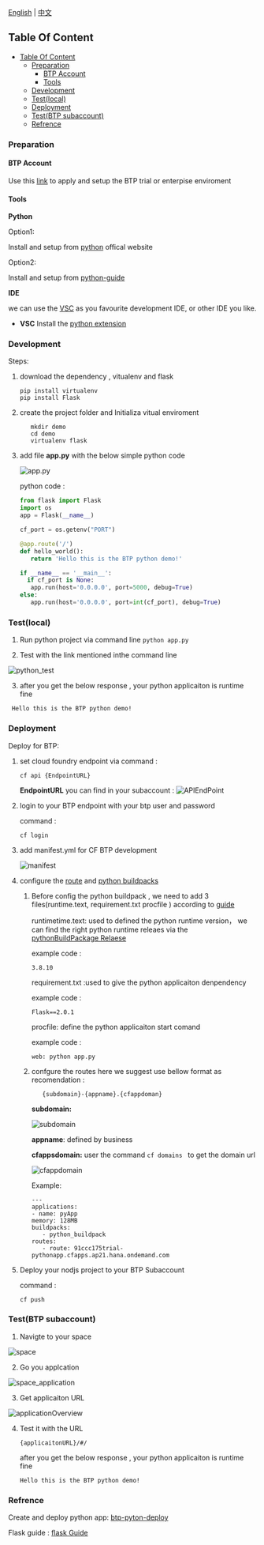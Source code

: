 [English](/btp_pythondemo/README.md) | [中文](/btp_pythondemo/README_ZH.md)

## Table Of Content
- [Table Of Content](#table-of-content)
  - [Preparation](#preparation)
    - [BTP Account](#btp-account)
    - [Tools](#tools)
  - [Development](#development)
  - [Test(local)](#testlocal)
  - [Deployment](#deployment)
  - [Test(BTP subaccount)](#testbtp-subaccount)
  - [Refrence](#refrence)

### Preparation 

#### BTP Account

Use this [link](https://help.sap.com/viewer/65de2977205c403bbc107264b8eccf4b/Cloud/en-US/e50ab7b423f04a8db301d7678946626e.html) to apply and setup the BTP trial or enterpise enviroment

#### Tools

   **Python** 

   Option1: 
   
   Install and setup from  [python](https://www.python.org/) offical website 

   Option2: 
   
   Install and setup from [python-guide](https://docs.python-guide.org/)

   **IDE** 
    
  we can use the [VSC](https://code.visualstudio.com/) as you favourite development IDE, or other IDE you like. 
   

 * **VSC**
     Install the [python extension](https://marketplace.visualstudio.com/items?itemName=ms-python.python)

### Development

Steps:

1. download the dependency , vitualenv and  flask 
   
   ```
   pip install virtualenv
   pip install Flask
   ```

2. create the project folder and Initializa vitual enviroment
   
   ```
      mkdir demo
      cd demo
      virtualenv flask
   ``` 

3. add file **app.py** with the below simple python code 
   

   ![app.py](/btp_pythondemo/img/app.py.png)

   
   python code :
   
     ``` python
     from flask import Flask
     import os
     app = Flask(__name__)

     cf_port = os.getenv("PORT")

     @app.route('/')
     def hello_world():
        return 'Hello this is the BTP python demo!'

     if __name__ == '__main__':
       if cf_port is None:
        app.run(host='0.0.0.0', port=5000, debug=True)
     else:
        app.run(host='0.0.0.0', port=int(cf_port), debug=True)

     ```

### Test(local)

1. Run python project via command line ```python app.py```
   
2. Test with the link mentioned inthe command line 

 ![python_test](/btp_pythondemo/img/python_test.png)

3. after you get the below response , your python applicaiton is runtime fine
    
  ```
   Hello this is the BTP python demo!
  ```

### Deployment

Deploy for BTP:

1. set cloud foundry endpoint via command :

      ```cf api {EndpointURL} ```

   **EndpointURL** you can find in your subaccount :
   ![APIEndPoint](/btp_pythondemo/img/APIEndPoint.png)

2. login to your BTP endpoint with your btp user and password
   
   command :

      ```cf login ```

3. add manifest.yml for CF BTP development
   
   ![manifest](/btp_pythondemo/img/manifest.png)  

   
4. configure the [route](https://help.sap.com/viewer/65de2977205c403bbc107264b8eccf4b/Cloud/en-US/53daaafe8f8345fc9b8497b86d17c9d9.html?q=routes) and [python buildpacks](https://help.sap.com/viewer/65de2977205c403bbc107264b8eccf4b/Cloud/en-US/acf8f49356d047fbb1a4d04dcec3fd36.html)


   1. Before config the python buildpack , we need to add 3 files(runtime.text, requirement.txt procfile ) according to [guide](https://docs.cloudfoundry.org/buildpacks/python/index.html)

      runtimetime.text:  used to defined the python runtime version， we can find the right python runtime releaes via the [pythonBuildPackage Relaese](https://github.com/cloudfoundry/python-buildpack/releases)

      example code :

      ```
      3.8.10
      ```

      requirement.txt :used to give the python applicaiton denpendency

      example code :

      ```
      Flask==2.0.1
      ```

      procfile: define the python applicaiton start comand

      example code :
      ```
      web: python app.py
      ``` 

   2. confgure the routes
     here we suggest use bellow format as recomendation :

      ```
         {subdomain}-{appname}.{cfappdoman}
       ```

      **subdomain:** 

      ![subdomain](/btp_pythondemo/img/subdomain.png)

      **appname**: defined by business

      **cfappsdomain:** user the command ```cf domains ``` to get the domain url

      ![cfappdomain](/btp_pythondemo/img/cfappdoman.png)

      Example:

         ```
         ---
         applications:
         - name: pyApp
         memory: 128MB
         buildpacks: 
            - python_buildpack
         routes: 
            - route: 91ccc175trial-pythonapp.cfapps.ap21.hana.ondemand.com 
         ```
   
5. Deploy your nodjs project to your BTP Subaccount
   
   command :
   
    ```cf push ```

### Test(BTP subaccount)

1. Navigte to your space
   
 ![space](/btp_pythondemo/img/space.png)

2. Go you applcation 
   
 ![space_application](/btp_pythondemo/img/space_application.png)

3.  Get applicaiton URL
   
 ![applicationOverview](/btp_pythondemo/img/applicaiton_overview.png)

4. Test it with the URL 
   
   ```
   {applicaitonURL}/#/
   ```

   after you get the below response , your python applicaiton is runtime fine
    
   ```
   Hello this is the BTP python demo!
   ```

### Refrence
Create and deploy python app: [btp-pyton-deploy](https://blogs.sap.com/2021/04/20/deployment-of-python-web-server-to-cloud-foundry-using-mta/)

Flask guide :  [flask Guide](https://flask.palletsprojects.com/en/2.0.x/)





